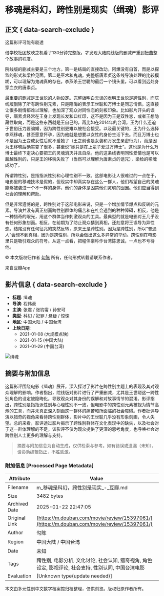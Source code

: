 # 移魂是科幻，跨性别是现实（缉魂）影评

## 正文 { data-search-exclude }


这篇影评可能有剧透

借学校社团放映之机看了130分钟完整版，才发现大陆院线版的删减严重到扭曲整个故事的程度。

院线版的删减主要是三个地方。第一是结局的直接改动。阿爆没有自首，而是以探监的形式和梁检见面。第二是巫术和鬼魂。完整版唐素贞这条线导演处理的比较模糊，可以理解为鬼魂真的存在。李燕杀王世聪的最后一个镜头里，可以看到远处身穿血衣的唐素贞。

最重要的删减是王世聪的人物设定。完整版明白无误的表明王世聪是跨性别，而院线版删除了所有跨性别元素，只是隐晦的表示王世聪和万博士是同志情侣。这直接让很多剧情都难以理解，也加深了观众对同性恋的刻板印象。比如影片开头的误导，唐素贞经常在王身上发现长发和口红印，这不是因为王是双性恋，或者王想隐藏性取向，而是这些东西就是王自己的。再比如在2014年的台湾，王为什么还迫于世俗压力要骗婚，因为跨性别更难以被社会接受。以及最关键的，王为什么选择李燕移魂，甚至愿意怀孕，因为他就是想要以女性的身份生活下去。而且万博士也不是因为王变成女性后就不爱她了（王之前也是女装和万发生亲密行为），而是因为王移魂后确实变了很多，甚至说“她只是在上辈子爱过万博士”。这也是为什么万博士最终下定决心要把王的灵魂消灭并且自杀。他的这条线表明同性爱情也是可以超越性别的，只是王的移魂失败了（当然可以理解为唐素贞的诅咒），梁检的移魂成功了。

所谓跨性别，是指指派性别和心理性别不一致。这部电影让人很难过的一点在于，电影里的移魂技术是假的，但现实中却真实存在这么一群人，他们希望自己的灵魂能够被装进一个不一样的身体，他们的身体是囚禁他们灵魂的囹圄。他们应当得到社会的理解和帮助。

但是非常遗憾的是，跨性别对于这部电影来说，只是一个增加情节爆点和反转的元素。导演并没有真正刻画跨性别群体的痛苦和在社会遇到的种种障碍，相反，他是一种猎奇的眼光，用这个群体当作刺激观众的工具。最典型的就是电影对王几乎没有任何形象刻画。相反，在前期为了防止观众猜到真相，还刻意将王误导为异性恋。结尾没有任何征兆的突然反转，原来王是跨性别。因为是跨性别，所以“普通人”会想不到真相，因为是跨性别，所以会做出这么多异常的举动。跨性别在电影里只是吸引观众的符号。从这一点看，把程伟豪称作台湾陈思诚，一点也不亏待他。

© 本文版权归作者 [勾陈](https://www.douban.com/people/97975481/) 所有，任何形式转载请联系作者。

来自豆瓣App

## 影片信息 { data-search-exclude }

- **标题**: 缉魂
- **导演**: 程伟豪
- **主演**: 张震 / 张钧甯 / 孙安可
- **类型**: 科幻 / 犯罪 / 悬疑 / 惊悚
- **地区**: 中国大陆 / 中国台湾
- **上映日期**: 
  - 2021-01-08 (大规模点映)
  - 2021-01-15 (中国大陆)
  - 2021-01-29 (中国台湾)

![缉魂](https://img1.doubanio.com/view/photo/s_ratio_poster/public/p2629413230.webp)
<!-- tcd_original_link https://m.douban.com/movie/review/15397061/ -->


## 摘要与附加信息

<!-- tcd_abstract -->
这篇影评围绕电影《缉魂》展开，深入探讨了影片在跨性别主题上的表现及其对观众理解的影响。作者指出，院线版对影片进行了严重删减，尤其是王世聪这一跨性别角色的设定被隐晦化，导致观众对其身份的误解和对故事情节的混淆。影评指出，跨性别是指指派性别与心理性别不一致，但电影中的跨性别元素被视为情节高潮的工具，而并未真正深入刻画这一群体的痛苦和所面临的社会障碍。作者批评导演以猎奇的视角来看待跨性别群体，影片中的王世聪几乎没有形象刻画，令人失望。总的来看，影评透过影片揭示了跨性别群体在文化表现中的缺失，以及社会对于这一群体理解的不足。该影评不仅为观众提供了更深的思考角度，也呼唤社会对跨性别人士更多的理解与支持。
<!-- tcd_abstract_end -->

> 摘要与附加信息为自动生成，仅供检索与参考。如有错误或遗漏（未知），请协助编辑指正，不胜感激。

### 附加信息 [Processed Page Metadata]

| Attribute       | Value                                  |
|-----------------|----------------------------------------|
| Filename        | m_移魂是科幻，跨性别是现实_-_豆瓣.md                             |
| Size            | 3482 bytes                           |
| Archived Date   | 2025-01-22 22:47:05                             |
| Original Link   | [https://m.douban.com/movie/review/15397061/](https://m.douban.com/movie/review/15397061/)                       |
| Author          | 勾陈                               |
| Region          | 中国大陆 / 中国台湾                               |
| Date            | 未知                                 |
| Tags            | 跨性别, 电影分析, 文化讨论, 社会认知, 猎奇视角, 角色设定, 影视评论, 社会支持, 性别认同, 中国台湾电影                                 |
| Evaluation            | [Unknown type(update needed)]                                 |
<!-- tcd_table_end -->

本文由多元性别中文数字档案馆归档整理，仅供浏览。版权归原作者所有。
